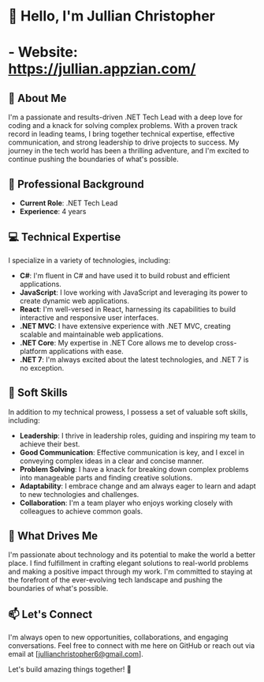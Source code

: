 # 👋 Hello, I'm Jullian Christopher
# - **Website**: https://jullian.appzian.com/


## 🚀 About Me
I'm a passionate and results-driven .NET Tech Lead with a deep love for coding and a knack for solving complex problems. With a proven track record in leading teams, I bring together technical expertise, effective communication, and strong leadership to drive projects to success. My journey in the tech world has been a thrilling adventure, and I'm excited to continue pushing the boundaries of what's possible.

## 💼 Professional Background
- **Current Role**: .NET Tech Lead
- **Experience**: 4 years

## 💻 Technical Expertise
I specialize in a variety of technologies, including:
- **C#**: I'm fluent in C# and have used it to build robust and efficient applications.
- **JavaScript**: I love working with JavaScript and leveraging its power to create dynamic web applications.
- **React**: I'm well-versed in React, harnessing its capabilities to build interactive and responsive user interfaces.
- **.NET MVC**: I have extensive experience with .NET MVC, creating scalable and maintainable web applications.
- **.NET Core**: My expertise in .NET Core allows me to develop cross-platform applications with ease.
- **.NET 7**: I'm always excited about the latest technologies, and .NET 7 is no exception.

## 👔 Soft Skills
In addition to my technical prowess, I possess a set of valuable soft skills, including:
- **Leadership**: I thrive in leadership roles, guiding and inspiring my team to achieve their best.
- **Good Communication**: Effective communication is key, and I excel in conveying complex ideas in a clear and concise manner.
- **Problem Solving**: I have a knack for breaking down complex problems into manageable parts and finding creative solutions.
- **Adaptability**: I embrace change and am always eager to learn and adapt to new technologies and challenges.
- **Collaboration**: I'm a team player who enjoys working closely with colleagues to achieve common goals.

## 🌟 What Drives Me
I'm passionate about technology and its potential to make the world a better place. I find fulfillment in crafting elegant solutions to real-world problems and making a positive impact through my work. I'm committed to staying at the forefront of the ever-evolving tech landscape and pushing the boundaries of what's possible.


## 📫 Let's Connect
I'm always open to new opportunities, collaborations, and engaging conversations. Feel free to connect with me here on GitHub or reach out via email at [jullianchristopher6@gmail.com].

Let's build amazing things together! 🚀
